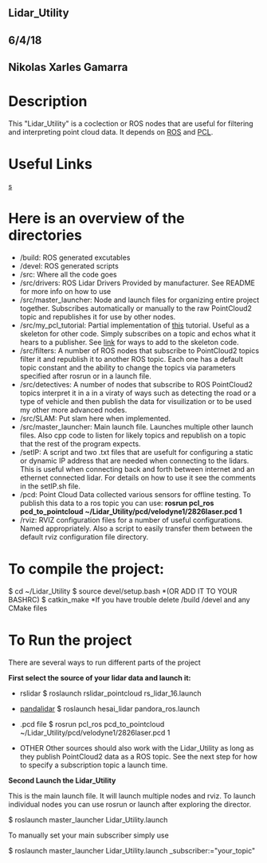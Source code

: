 ## Lidar_Utility
## 6/4/18
## Nikolas Xarles Gamarra

# Description 
This "Lidar_Utility" is a coclection or ROS nodes that are useful for filtering and interpreting point cloud data. It depends on [ROS](http://wiki.ros.org/) and [PCL](http://pointclouds.org/documentation/). 

# Useful Links
[s](wiki.ros.org/pcl_ros#pcd_to_pointcloud)

# Here is an overview of the directories
- /build: 
ROS generated excutables
- /devel: 
ROS generated scripts
- /src: 
Where all the code goes
- 	/src/drivers: 
ROS Lidar Drivers Provided by manufacturer. See README for more info on how to use
- 	/src/master_launcher: 
Node and launch files for organizing entire project together. Subscribes automatically or manually to the raw PointCloud2 topic and republishes it for use by other nodes. 
-	/src/my_pcl_tutorial: 
Partial implementation of [this](http://wiki.ros.org/pcl/Tutorials) tutorial. Useful as a skeleton for other code. Simply subscribes on a topic and echos what it hears to a publisher. See [link](http://www.pointclouds.org/documentation/tutorials/) for ways to add to the skeleton code.
-	/src/filters: 
A number of ROS nodes that subscribe to PointCloud2 topics filter it and republish it to another ROS topic. Each one has a default topic constant and the ability to change the topics via parameters specified after rosrun or in a launch file.
-	/src/detectives: 
A number of nodes that subscribe to ROS PointCloud2 topics interpret it in a in a viraty of ways such as detecting the road or a type of vehicle and then publish the data for visuilization or to be used my other more advanced nodes.
-	/src/SLAM: 
Put slam here when implemented.
-	/src/master_launcher: 
Main launch file. Launches multiple other launch files. Also cpp code to listen for likely topics and republish on a topic that the rest of the program expects. 
- /setIP: 
A script and two .txt files that are usefult for configuring a static or dynamic IP address that are needed when connecting to the lidars. This is useful when connecting back and forth between internet and an ethernet connected lidar. For details on how to use it see the comments in the setIP.sh file.
- /pcd:
Point Cloud Data collected various sensors for offline testing. To publish this data to a ros topic you can use: **rosrun pcl_ros pcd_to_pointcloud ~/Lidar_Utility/pcd/velodyne1/2826laser.pcd 1**
- /rviz: 
RVIZ configuration files for a number of useful configurations. Named appropriately. Also a script to easily transfer them between the default rviz configuration file directory.

# To compile the project:
$ cd ~/Lidar_Utility
$ source devel/setup.bash	*(OR ADD IT TO YOUR BASHRC)
$ catkin_make			*If you have trouble delete /build /devel and any CMake files

# To Run the project
There are several ways to run different parts of the project

**First select the source of your lidar data and launch it:**

- rslidar
$ roslaunch rslidar_pointcloud rs_lidar_16.launch

- [pandalidar](https://github.com/HesaiTechnology/HesaiLidar-ros)
$ roslaunch hesai_lidar pandora_ros.launch

- .pcd file
$ rosrun pcl_ros pcd_to_pointcloud ~/Lidar_Utility/pcd/velodyne1/2826laser.pcd 1

- OTHER
	Other sources should also work with the Lidar_Utility as long as they publish PointCloud2
	data as a ROS topic. See the next step for how to specify a subscription topic a launch time. 

**Second Launch the Lidar_Utility**	

This is the main launch file. It will launch multiple nodes and rviz. To launch individual nodes you can use rosrun or launch after exploring the director.

$ roslaunch master_launcher Lidar_Utility.launch

To manually set your main subscriber simply use

$ roslaunch master_launcher Lidar_Utility.launch _subscriber:="your_topic"





